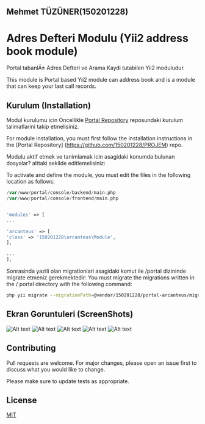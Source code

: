 ## Mehmet TÜZÜNER(150201228)
# Adres Defteri Modulu (Yii2 address book module)

Portal tabanlÄ± Adres Defteri ve Arama Kaydi tutabilen Yii2 moduludur.

This module is Portal based Yii2 module can address book and is a module that can keep your last call records.


## Kurulum (Installation)

Modul kurulumu icin Oncellikle [Portal Repository](https://github.com/150201228/PROJEM) reposundaki kurulum talimatlarini takip etmelisiniz.

For module installation, you must first follow the installation instructions in the [Portal Repository] (https://github.com/150201228/PROJEM) repo.

Modulu aktif etmek ve tanimlamak icin asagidaki konumda bulunan dosyalar? alttaki sekilde editlemelisiniz:

To activate and define the module, you must edit the files in the following location as follows:
```php
/var/www/portal/console/backend/main.php
/var/www/portal/console/frontend/main.php
```

```php

'modules' => [
...

'arcanteus' => [
'class' => '150201228\arcanteus\Module',
],

...
],
```

Sonrasinda yazili olan migrationlari asagidaki komut ile /portal dizininde migrate etmeniz gerekmektedir:
You must migrate the migrations written in the / portal directory with the following command:

```bash
php yii migrate --migrationPath=@vendor/150201228/portal-arcanteus/migrations
```


## Ekran Goruntuleri (ScreenShots)

![Alt text](https://i.hizliresim.com/ZftHi6.png)
![Alt text](https://i.hizliresim.com/qjPLPY.png)
![Alt text](https://i.hizliresim.com/IlM3o3.png)
![Alt text](https://i.hizliresim.com/dLyLbZ.png)
![Alt text](https://i.hizliresim.com/PA0xBc.png)



## Contributing
Pull requests are welcome. For major changes, please open an issue first to discuss what you would like to change.

Please make sure to update tests as appropriate.

## License
[MIT](https://choosealicense.com/licenses/mit/)
